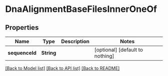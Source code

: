 # DnaAlignmentBaseFilesInnerOneOf


## Properties
Name | Type | Description | Notes
------------ | ------------- | ------------- | -------------
**sequenceId** | **String** |  | [optional] [default to nothing]


[[Back to Model list]](../README.md#models) [[Back to API list]](../README.md#api-endpoints) [[Back to README]](../README.md)


